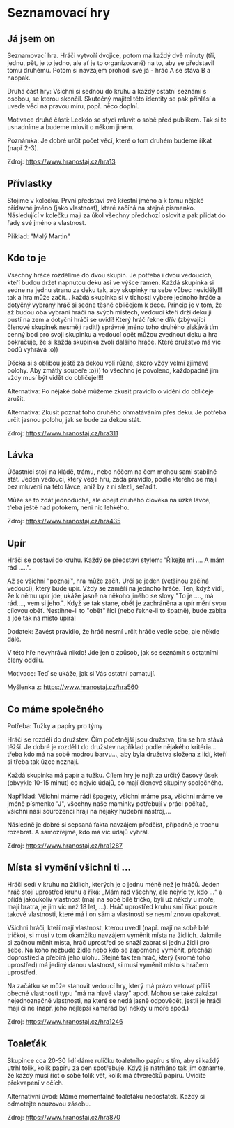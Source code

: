 Seznamovací hry
===============

Já jsem on
----------
Seznamovací hra. Hráči vytvoří dvojice, potom má každý dvě minuty (tři, jednu, pět, je to jedno, ale ať je to organizované)
na to, aby se představil tomu druhému. Potom si navzájem prohodí své já - hráč A se stává B a naopak. 

Druhá část hry: Všichni si sednou do kruhu a každý ostatní seznámí s osobou, se kterou skončil. Skutečný majitel
této identity se pak přihlásí a uvede věci na pravou míru, popř. něco doplní.

Motivace druhé části: Leckdo se stydí mluvit o sobě před publikem. Tak si to usnadníme a budeme mluvit o někom jiném.

Poznámka: Je dobré určit počet věcí, které o tom druhém budeme říkat (např 2-3).

Zdroj: https://www.hranostaj.cz/hra13


Přívlastky
----------

Stojíme v kolečku. První představí své křestní jméno a k tomu nějaké přídavné jméno (jako vlastnost), které začíná 
na stejné písmenko.
Následující v kolečku mají za úkol všechny předchozí oslovit a pak přidat do řady své jméno a vlastnost.

Příklad: "Malý Martin"


Kdo to je
---------

Všechny hráče rozdělíme do dvou skupin. Je potřeba i dvou vedoucích, kteří budou držet napnutou deku asi ve výšce ramen. 
Každá skupinka si sedne na jednu stranu za deku tak, aby skupinky na sebe vůbec neviděly!!! tak a hra může začít... 
každá skupinka si v tichosti vybere jednoho hráče a dotyčný vybraný hráč si sedne těsně obličejem k dece. 
Princip je v tom, že až budou oba vybraní hráči na svých místech, vedoucí kteří drží deku ji pustí na zem 
a dotyční hráči se uvidí! Který hráč řekne dřív (zbývající členové skupinek nesmějí radit!) správné jméno toho druhého 
získává tím cenný bod pro svoji skupinku a vedoucí opět můžou zvednout deku a hra pokračuje, že si každá skupinka 
zvolí dalšího hráče. Které družstvo má víc bodů vyhrává :o)) 

Děcka si s oblibou ještě za dekou volí různé, skoro vždy velmi zjímavé polohy. Aby zmátly soupeře :o))) to všechno 
je povoleno, každopádně jim vždy musí být vidět do obličeje!!!!

Alternativa: Po nějaké době můžeme zkusit pravidlo o vidění do obličeje zrušit.

Alternativa: Zkusit poznat toho druhého ohmatáváním přes deku. Je potřeba určit jasnou polohu, jak se bude za dekou stát.

Zdroj: https://www.hranostaj.cz/hra311


Lávka
-----

Účastníci stojí na kládě, trámu, nebo něčem na čem mohou sami stabilně stát. Jeden vedoucí, který vede hru, 
zadá pravidlo, podle kterého se mají bez mluvení na této lávce, aniž by z ní slezli, seřadit. 

Může se to zdát jednoduché, ale obejít druhého člověka na úzké lávce, třeba ještě nad potokem, neni nic lehkého. 

Zdroj: https://www.hranostaj.cz/hra435


Upír
----

Hráči se postaví do kruhu. Každý se představí stylem: "Říkejte mi .... A mám rád .....". 

Až se všichni "poznají", hra může začít. Určí se jeden (vetšinou začíná vedoucí), který bude upír.
Vždy se zaměří na jednoho hráče. Ten, když vidí, že k němu upír jde, ukáže jasně na někoho jiného se slovy
"To je ...., má rád...., vem si jeho.". Když se tak stane, oběť je zachráněna a upír mění svou cílovou oběť. 
Nestihne-li to "oběť" říci (nebo řekne-li to špatně), bude zabita a jde tak na místo upíra!
 
Dodatek: Zavést pravidlo, že hráč nesmí určit hráče vedle sebe, ale někde dále.

V této hře nevyhrává nikdo! Jde jen o způsob, jak se seznámit s ostatními členy oddílu.

Motivace: Teď se ukáže, jak si Vás ostatní pamatují.

Myšlenka z: https://www.hranostaj.cz/hra560


Co máme společného
------------------

Potřeba: Tužky a papíry pro týmy

Hráči se rozdělí do družstev. Čím početnější jsou družstva, tím se hra stává těžší. Je dobré je rozdělit do družstev 
například podle nějakého kritéria... třeba kdo má na sobě modrou barvu..., aby byla družstva složena z lidí, kteří si 
třeba tak úzce neznají. 

Každá skupinka má papír a tužku. Cílem hry je najít za určitý časový úsek (obvykle 10-15 minut) co nejvíc údajů, 
co mají členové skupiny společného. 

Například: Všichni máme rádi špagety, všichni máme psa, všichni máme ve jméně písmenko "J", všechny naše maminky 
potřebují v práci počítač, všichni naší sourozenci hrají na nějaký hudební nástroj,... 

Následně je dobré si sepsaná fakta navzájem předčíst, případně je trochu rozebrat. A samozřejmě, kdo má víc údajů vyhrál. 

Zdroj: https://www.hranostaj.cz/hra1287


Místa si vymění všichni ti ...
------------------------------

Hráči sedí v kruhu na židlích, kterých je o jednu méně než je hráčů. Jeden hráč stojí uprostřed kruhu a říká: 
„Mám rád všechny, ale nejvíc ty, kdo …“ a přidá jakoukoliv vlastnost (mají na sobě bílé tričko, byli už někdy u moře,
mají bratra, je jim víc než 18 let, ...). Hráč uprostřed kruhu smí říkat pouze takové vlastnosti, které má i on sám 
a vlastnosti se nesmí znovu opakovat. 

Všichni hráči, kteří mají vlastnost, kterou uvedl (např. mají na sobě bílé tričko), si musí v tom okamžiku navzájem 
vyměnit místa na židlích. Jakmile si začnou měnit místa, hráč uprostřed se snaží zabrat si jednu židli pro sebe. 
Na koho nezbude židle nebo kdo se zapomene vyměnit, přechází doprostřed a přebírá jeho úlohu. Stejně tak ten hráč, 
který (kromě toho uprostřed) má jediný danou vlastnost, si musí vyměnit místo s hráčem uprostřed. 

Na začátku se může stanovit vedoucí hry, který má právo vetovat příliš obecné vlastnosti typu "má na hlavě vlasy" apod. 
Mohou se také zakázat nejednoznačné vlastnosti, na které se nedá jasně odpovědět, jestli je hráči mají či ne 
(např. jeho nejlepší kamarád byl někdy u moře apod.)

Zdroj: https://www.hranostaj.cz/hra1246


Toaleťák
--------

Skupince cca 20-30 lidí dáme ruličku toaletního papíru s tím, aby si každý utrhl tolik, kolik papíru za den spotřebuje. 
Když je natrháno tak jim oznamte, že každý musí říct o sobě tolik vět, kolik má čtverečků papíru.
Uvidíte překvapení v očích.

Alternativní úvod: Máme momentálně toaleťáku nedostatek. Každý si odmotejte nouzovou zásobu.
 
Zdroj: https://www.hranostaj.cz/hra870

